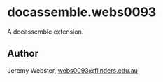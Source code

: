 # docassemble.webs0093

A docassemble extension.

## Author

Jeremy Webster, webs0093@flinders.edu.au


